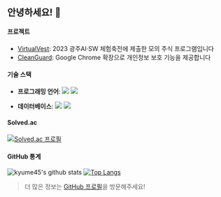## 안녕하세요! 👋

#### 프로젝트

- [VirtualVest](https://github.com/kyum06/VirtualVest): 2023 광주AI·SW 체험축전에 제출한 모의 주식 프로그램입니다
- [CleanGuard](https://github.com/kyum06/cleanguard): Google Chrome 확장으로 개인정보 보호 기능을 제공합니다

#### 기술 스택

- **프로그래밍 언어**:
<img src="https://img.shields.io/badge/TypeScript-3178C6?style=flat-square&logo=TypeScript&logoColor=white"/></a>
<img src="https://img.shields.io/badge/Go-00ADD8?style=flat-square&logo=Go&logoColor=white"/></a>
<!-- <img src="https://img.shields.io/badge/C%2B%2B-00599C?style=flat-square&logo=C%2B%2B&logoColor=white"/></a>
<img src="https://img.shields.io/badge/Python-3776AB?style=flat-square&logo=Python&logoColor=white"/></a> -->
- **데이터베이스**:
<img src="https://img.shields.io/badge/SQLite-003B57?style=flat-square&logo=SQLite&logoColor=white"/></a>
<img src="https://img.shields.io/badge/MongoDB-47A248?style=flat-square&logo=MongoDB&logoColor=white"/></a>
#### Solved.ac

[![Solved.ac
프로필](http://mazassumnida.wtf/api/v2/generate_badge?boj=yukyum)](https://solved.ac/kyume45)

#### GitHub 통계

![kyume45's github stats](https://github-readme-stats.vercel.app/api?username=kyume45&show_icons=true&hide_border=true)
[![Top Langs](https://github-readme-stats.vercel.app/api/top-langs/?username=kyume45&layout=compact)](https://github.com/kyume45)

> 더 많은 정보는 [GitHub 프로필](https://github.com/kyume45)을 방문해주세요!
